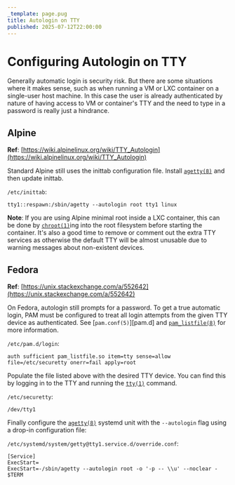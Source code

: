 ```yaml
---
_template: page.pug
title: Autologin on TTY
published: 2025-07-12T22:00:00
---
```


# Configuring Autologin on TTY

Generally automatic login is security risk. But there are some situations where
it makes sense, such as when running a VM or LXC container on a single-user host
machine. In this case the user is already authenticated by nature of having
access to VM or container's TTY and the need to type in a password is really
just a hindrance.

## Alpine

**Ref**:
[https://wiki.alpinelinux.org/wiki/TTY_Autologin](https://wiki.alpinelinux.org/wiki/TTY_Autologin)

Standard Alpine still uses the inittab configuration file. Install
[`agetty(8)`][agetty] and then update inittab.

`/etc/inittab`:

```
tty1::respawn:/sbin/agetty --autologin root tty1 linux
```

**Note**: If you are using Alpine minimal root inside a LXC container, this can
be done by [`chroot(1)`][chroot]ing into the root filesystem before starting the
container. It's also a good time to remove or comment out the extra TTY services
as otherwise the default TTY will be almost unusable due to warning messages
about non-existent devices.

[chroot]: https://man7.org/linux/man-pages/man1/chroot.1.html

## Fedora

**Ref**:
[https://unix.stackexchange.com/a/552642](https://unix.stackexchange.com/a/552642)

On Fedora, autologin still prompts for a password. To get a true automatic
login, PAM must be configured to treat all login attempts from the given TTY
device as authenticated. See [`pam.conf(5)`][pam.d] and
[`pam_listfile(8)`][pam_listfile] for more information.

`/etc/pam.d/login`:

```
auth sufficient pam_listfile.so item=tty sense=allow file=/etc/securetty onerr=fail apply=root
```

Populate the file listed above with the desired TTY device. You can find this by
logging in to the TTY and running the [`tty(1)`][tty] command.

`/etc/securetty`:

```
/dev/tty1
```

Finally configure the [`agetty(8)`][agetty] systemd unit with the `--autologin`
flag using a drop-in configuration file:

`/etc/systemd/system/getty@tty1.service.d/override.conf`:

```
[Service]
ExecStart=
ExecStart=-/sbin/agetty --autologin root -o '-p -- \\u' --noclear - $TERM
```

[pam.conf]: https://www.man7.org/linux/man-pages/man5/pam.d.5.html
[pam_listfile]: https://man7.org/linux/man-pages/man8/pam_listfile.8.html
[tty]: https://www.man7.org/linux/man-pages/man1/tty.1.html
[agetty]: https://man7.org/linux/man-pages/man8/agetty.8.html
